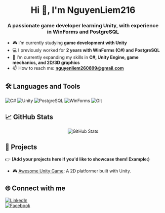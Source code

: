 <h1 align="center">Hi 👋, I'm NguyenLiem216</h1>
<h3 align="center">A passionate game developer learning Unity, with experience in WinForms and PostgreSQL</h3>

- 🎮 I’m currently studying **game development with Unity**
- 💻 I previously worked for **2 years with WinForms (C#) and PostgreSQL**
- 🌱 I’m currently expanding my skills in **C#, Unity Engine, game mechanics, and 2D/3D graphics**
- 📫 How to reach me: **nguyenliem260899@gmail.com**

## 🛠️ Languages and Tools
![C#](https://img.shields.io/badge/C%23-239120?logo=c-sharp&logoColor=white)
![Unity](https://img.shields.io/badge/Unity-000000?logo=unity&logoColor=white)
![PostgreSQL](https://img.shields.io/badge/PostgreSQL-4169E1?logo=postgresql&logoColor=white)
![WinForms](https://img.shields.io/badge/WinForms-007ACC?logo=windows&logoColor=white)
![Git](https://img.shields.io/badge/Git-F05032?logo=git&logoColor=white)

## 📈 GitHub Stats
<p align="center">
  <img src="https://github-readme-stats.vercel.app/api?username=NguyenLiem216&show_icons=true&theme=radical" alt="GitHub Stats" />
</p>

## 🚀 Projects
👉 **(Add your projects here if you'd like to showcase them! Example:)**
- 🎮 [Awesome Unity Game](https://github.com/NguyenLiem216/awesome-unity-game): A 2D platformer built with Unity.

## 🌐 Connect with me
[![LinkedIn](https://img.shields.io/badge/LinkedIn-Profile-blue?logo=linkedin)](https://www.linkedin.com/in/li%C3%AAm-nguy%E1%BB%85n-970a932b2/)  
[![Facebook](https://img.shields.io/badge/Facebook-Profile-blue?logo=facebook)](https://www.facebook.com/nguyen.liem.9480)


